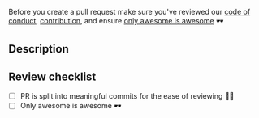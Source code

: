 <!-- markdownlint-disable MD041 -->
<!-- Remove me from the description -->
Before you create a pull request make sure you've reviewed our
[code of conduct](https://github.com/hopeman15/awesome-regenerative-agriculture/blob/main/CODE_OF_CONDUCT.md),
[contribution](https://github.com/hopeman15/awesome-regenerative-agriculture/blob/main/CONTRIBUTING.md),
and ensure [only awesome is awesome](https://github.com/sindresorhus/awesome/blob/main/awesome.md#only-awesome-is-awesome) 🕶️

## Description

<!-- Describe why this is awesome, and why you can personally recommend it. -->

## Review checklist

- [ ] PR is split into meaningful commits for the ease of reviewing 🧑‍🌾
- [ ] Only awesome is awesome 🕶️
